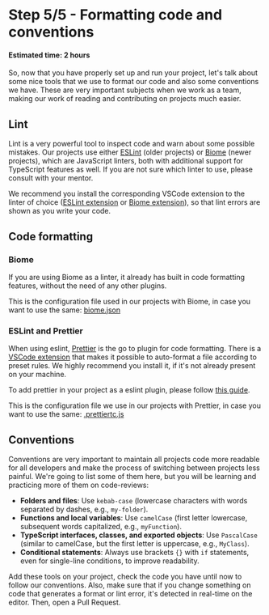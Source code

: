 # Step 5/5 - Formatting code and conventions
#### Estimated time: 2 hours

So, now that you have properly set up and run your project, let's talk about some nice tools that we use to format our code and also some conventions we have. These are very important subjects when we work as a team, making our work of reading and contributing on projects much easier.

## Lint

Lint is a very powerful tool to inspect code and warn about some possible mistakes. Our projects use either [ESLint](https://eslint.org/) (older projects) or [Biome](https://biomejs.dev/) (newer projects), which are JavaScript linters, both with additional support for TypeScript features as well. If you are not sure which linter to use, please consult with your mentor.

We recommend you install the corresponding VSCode extension to the linter of choice ([ESLint extension](https://marketplace.visualstudio.com/items?itemName=dbaeumer.vscode-eslint) or [Biome extension](https://marketplace.visualstudio.com/items/?itemName=biomejs.biome)), so that lint errors are shown as you write your code.

## Code formatting

### Biome

If you are using Biome as a linter, it already has built in code formatting features, without the need of any other plugins.

This is the configuration file used in our projects with Biome, in case you want to use the same: [biome.json](https://github.com/indigotech/template-react-web/blob/main/biome.json)

### ESLint and Prettier

When using eslint, [Prettier](https://prettier.io/) is the go to plugin for  code formatting. There is a [VSCode extension](https://marketplace.visualstudio.com/items?itemName=esbenp.prettier-vscode) that makes it possible to auto-format a file according to preset rules. We highly recommend you install it, if it's not already present on your machine. 

To add prettier in your project as a eslint plugin, please follow [this guide](https://github.com/prettier/eslint-plugin-prettier).

This is the configuration file we use in our projects with Prettier, in case you want to use the same: [.prettiertc.js](https://github.com/indigotech/template-react/blob/master/.prettierrc.js)

## Conventions

Conventions are very important to maintain all projects code more readable for all developers and make the process of switching between projects less painful. We're going to list some of them here, but you will be learning and practicing more of them on code-reviews:

- **Folders and files**: Use `kebab-case` (lowercase characters with words separated by dashes, e.g., `my-folder`).
- **Functions and local variables**: Use `camelCase` (first letter lowercase, subsequent words capitalized, e.g., `myFunction`).
- **TypeScript interfaces, classes, and exported objects**: Use `PascalCase` (similar to camelCase, but the first letter is uppercase, e.g., `MyClass`).
- **Conditional statements**: Always use brackets `{}` with `if` statements, even for single-line conditions, to improve readability.

Add these tools on your project, check the code you have until now to follow our conventions. Also, make sure that if you change something on code that generates a format or lint error, it's detected in real-time on the editor. Then, open a Pull Request.
